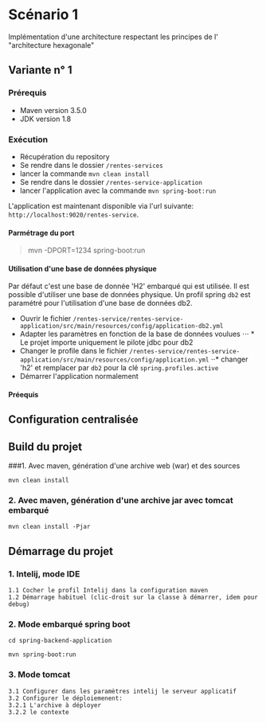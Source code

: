 # Scénario 1
Implémentation d'une architecture respectant les principes de l' "architecture hexagonale"

## Variante n° 1
### Prérequis
* Maven version 3.5.0
* JDK version 1.8

### Exécution
* Récupération du repository
* Se rendre dans le dossier `/rentes-services`
* lancer la commande `mvn clean install`
* Se rendre dans le dossier `/rentes-service-application`
* lancer l'application avec la commande `mvn spring-boot:run`

L'application est maintenant disponible via l'url suivante: `http://localhost:9020/rentes-service`. 

#### Parmétrage du port
> mvn -DPORT=1234 spring-boot:run 

#### Utilisation d'une base de données physique
Par défaut c'est une base de donnée 'H2' embarqué qui est utilisée. Il est possible d'utiliser une base de données physique. 
Un profil spring `db2` est paramétré pour l'utilisation d'une base de données db2. 

* Ouvrir le fichier `/rentes-service/rentes-service-application/src/main/resources/config/application-db2.yml`
* Adapter les paramètres en fonction de la base de données voulues
⋅⋅⋅ * Le projet importe uniquement le pilote jdbc pour db2
* Changer le profile dans le fichier `/rentes-service/rentes-service-application/src/main/resources/config/application.yml`
⋅⋅* changer 'h2' et remplacer par `db2` pour la clé `spring.profiles.active`
* Démarrer l'application normalement

#### Préequis

## Configuration centralisée

## Build du projet
###1. Avec maven, génération d'une archive web (war) et des sources
```
mvn clean install
```

### 2. Avec maven, génération d'une archive jar avec tomcat embarqué
```
mvn clean install -Pjar
```

## Démarrage du projet
### 1. Intelij, mode IDE
```
1.1 Cocher le profil Intelij dans la configuration maven
1.2 Démarrage habituel (clic-droit sur la classe à démarrer, idem pour debug)
```

### 2. Mode embarqué spring boot
```
cd spring-backend-application

mvn spring-boot:run
```

### 3. Mode tomcat
```
3.1 Configurer dans les paramètres intelij le serveur applicatif
3.2 Configurer le déploiemenent:
3.2.1 L'archive à déployer
3.2.2 le contexte
```
